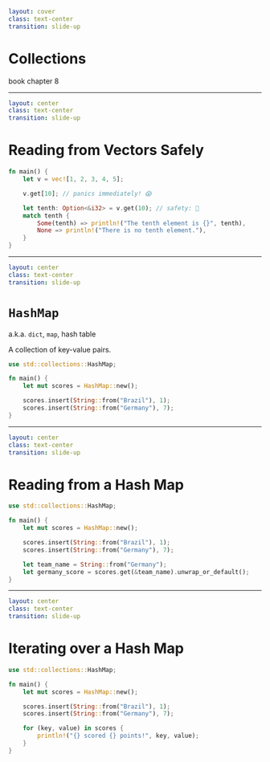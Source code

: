 ```yaml
layout: cover
class: text-center
transition: slide-up
```

# Collections

book chapter 8

<Nr />

---

```yaml
layout: center
class: text-center
transition: slide-up
```

# Reading from Vectors Safely

```rust {2|4|6|7-10}
fn main() {
    let v = vec![1, 2, 3, 4, 5];

    v.get[10]; // panics immediately! 😱

    let tenth: Option<&i32> = v.get(10); // safety: 💯
    match tenth {
        Some(tenth) => println!("The tenth element is {}", tenth),
        None => println!("There is no tenth element."),
    }
}
```

<Nr />

---

```yaml
layout: center
class: text-center
transition: slide-up
```

# `HashMap`

a.k.a. `dict`, `map`, hash table

A collection of key-value pairs.

```rust
use std::collections::HashMap;

fn main() {
    let mut scores = HashMap::new();

    scores.insert(String::from("Brazil"), 1);
    scores.insert(String::from("Germany"), 7);
}
```

<Nr />

---

```yaml
layout: center
class: text-center
transition: slide-up
```

# Reading from a Hash Map

```rust {9-10}
use std::collections::HashMap;

fn main() {
    let mut scores = HashMap::new();

    scores.insert(String::from("Brazil"), 1);
    scores.insert(String::from("Germany"), 7);

    let team_name = String::from("Germany");
    let germany_score = scores.get(&team_name).unwrap_or_default();
}
```

<Nr />

---

```yaml
layout: center
class: text-center
transition: slide-up
```

# Iterating over a Hash Map

```rust {9-11}
use std::collections::HashMap;

fn main() {
    let mut scores = HashMap::new();

    scores.insert(String::from("Brazil"), 1);
    scores.insert(String::from("Germany"), 7);

    for (key, value) in scores {
        println!("{} scored {} points!", key, value);
    }
}
```
